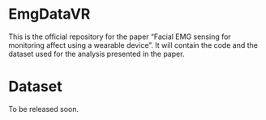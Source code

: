 # EmgDataVR

This is the official repository for the paper “Facial EMG sensing for monitoring affect using a wearable device”. It will contain the code and the dataset used for the analysis presented in the paper.

# Dataset
To be released soon.
